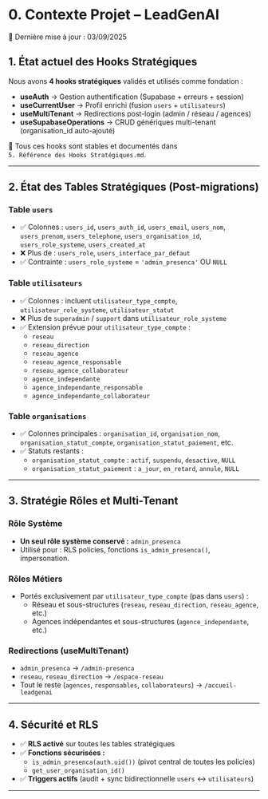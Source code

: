 # 0. Contexte Projet – LeadGenAI
📅 Dernière mise à jour : 03/09/2025

## 1. État actuel des Hooks Stratégiques
Nous avons **4 hooks stratégiques** validés et utilisés comme fondation :

- **useAuth** → Gestion authentification (Supabase + erreurs + session)
- **useCurrentUser** → Profil enrichi (fusion `users` + `utilisateurs`)
- **useMultiTenant** → Redirections post-login (admin / réseau / agences)
- **useSupabaseOperations** → CRUD génériques multi-tenant (organisation_id auto-ajouté)

📌 Tous ces hooks sont stables et documentés dans  
`5. Référence des Hooks Stratégiques.md`.

---

## 2. État des Tables Stratégiques (Post-migrations)

### Table `users`
- ✅ Colonnes : `users_id`, `users_auth_id`, `users_email`, `users_nom`, `users_prenom`, `users_telephone`, `users_organisation_id`, `users_role_systeme`, `users_created_at`
- ❌ Plus de  : `users_role`, `users_interface_par_defaut`
- ✅ Contrainte : `users_role_systeme` = `'admin_presenca'` OU `NULL`

### Table `utilisateurs`
- ✅ Colonnes : incluent `utilisateur_type_compte`, `utilisateur_role_systeme`, `utilisateur_statut`
- ❌ Plus de  `superadmin` / `support` dans `utilisateur_role_systeme`
- ✅ Extension prévue pour `utilisateur_type_compte` :
  - `reseau`
  - `reseau_direction`
  - `reseau_agence`
  - `reseau_agence_responsable`
  - `reseau_agence_collaborateur`
  - `agence_independante`
  - `agence_independante_responsable`
  - `agence_independante_collaborateur`

### Table `organisations`
- ✅ Colonnes principales : `organisation_id`, `organisation_nom`, `organisation_statut_compte`, `organisation_statut_paiement`, etc.
- ✅ Statuts restants :
  - `organisation_statut_compte` : `actif`, `suspendu`, `desactive`, `NULL`
  - `organisation_statut_paiement` : `a_jour`, `en_retard`, `annule`, `NULL`

---

## 3. Stratégie Rôles et Multi-Tenant

### Rôle Système
- **Un seul rôle système conservé :** `admin_presenca`  
- Utilisé pour : RLS policies, fonctions `is_admin_presenca()`, impersonation.

### Rôles Métiers
- Portés exclusivement par `utilisateur_type_compte` (pas dans `users`) :
  - Réseau et sous-structures (`reseau`, `reseau_direction`, `reseau_agence`, etc.)
  - Agences indépendantes et sous-structures (`agence_independante`, etc.)

### Redirections (useMultiTenant)
- `admin_presenca` → `/admin-presenca`
- `reseau`, `reseau_direction` → `/espace-reseau`
- Tout le reste (`agences`, `responsables`, `collaborateurs`) → `/accueil-leadgenai`

---

## 4. Sécurité et RLS
- ✅ **RLS activé** sur toutes les tables stratégiques
- ✅ **Fonctions sécurisées :**
  - `is_admin_presenca(auth.uid())` (pivot central de toutes les policies)
  - `get_user_organisation_id()`
- ✅ **Triggers actifs** (audit + sync bidirectionnelle `users` ↔ `utilisateurs`)

---
